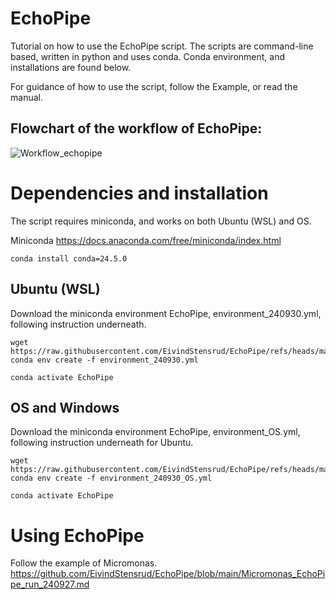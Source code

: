 # EchoPipe
Tutorial on how to use the EchoPipe script.
The scripts are command-line based, written in python and uses conda.
Conda environment, and installations are found below.

For guidance of how to use the script, follow the Example, or read the manual.

## Flowchart of the workflow of EchoPipe:


![Workflow_echopipe](https://github.com/EivindStensrud/EchoPipe/assets/83813403/e4a0ca27-31a7-48c9-95ab-b05cfbc6d086)




# Dependencies and installation
The script requires miniconda, and works on both Ubuntu (WSL) and OS.

Miniconda
https://docs.anaconda.com/free/miniconda/index.html

```
conda install conda=24.5.0
```

## Ubuntu (WSL)
Download the miniconda environment EchoPipe, environment_240930.yml, following instruction underneath.

```
wget https://raw.githubusercontent.com/EivindStensrud/EchoPipe/refs/heads/main/environment_240930.yml
conda env create -f environment_240930.yml

conda activate EchoPipe

```


## OS and Windows
Download the miniconda environment EchoPipe, environment_OS.yml, following instruction underneath for Ubuntu.

```
wget https://raw.githubusercontent.com/EivindStensrud/EchoPipe/refs/heads/main/environment_240930_OS.yml
conda env create -f environment_240930_OS.yml

conda activate EchoPipe

```

# Using EchoPipe
Follow the example of Micromonas.
https://github.com/EivindStensrud/EchoPipe/blob/main/Micromonas_EchoPipe_run_240927.md

